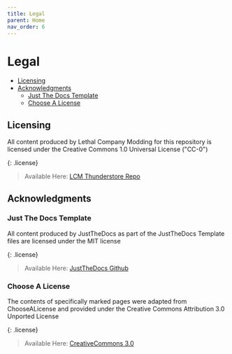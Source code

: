 ```yaml
---
title: Legal
parent: Home
nav_order: 6
---
```


<h1>Legal</h1>

- [Licensing](#licensing)
- [Acknowledgments](#acknowledgments)
  - [Just The Docs Template](#just-the-docs-template)
  - [Choose A License](#choose-a-license)

## Licensing

All content produced by Lethal Company Modding for this repository is licensed under the Creative Commons 1.0 Universal License ("CC-0")

{: .license}
> Available Here: [LCM Thunderstore Repo](https://github.com/LethalCompanyModding/Thunderstore/blob/main/LICENSE)

## Acknowledgments

### Just The Docs Template

All content produced by JustTheDocs as part of the JustTheDocs Template files are licensed under the MIT license

{: .license}
> Available Here: [JustTheDocs Github](https://github.com/just-the-docs/just-the-docs/blob/main/LICENSE.txt)

### Choose A License

The contents of specifically marked pages were adapted from ChooseALicense and provided under the Creative Commons Attribution 3.0 Unported License

{: .license}
> Available Here: [CreativeCommons 3.0](https://creativecommons.org/licenses/by/3.0/legalcode.txt)
